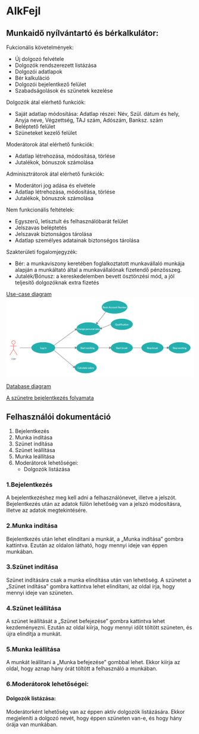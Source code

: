 # AlkFejl

## Munkaidő nyílvántartó és bérkalkulátor:

Fukcionális követelmények:	
* Új dolgozó felvétele
* Dolgozók rendszerezett listázása
* Dolgozói adatlapok
* Bér kalkuláció
* Dolgozói bejelentkező felület
* Szabadságolások és szünetek kezelése
	
	
Dolgozók átal elérhető funkciók:
* Saját adatlap módosítása:
	Adatlap részei: Név, Szül. dátum és hely, Anyja neve, Végzettség, TAJ szám, Adószám, Banksz. szám
* Beléptető felület
* Szüneteket kezelő felület


Moderátorok átal elérhető funkciók:
* Adatlap létrehozása, módosítása, törlése
* Jutalékok, bónuszok számolása


Adminisztrátorok átal elérhető funkciók:
* Moderátori jog adása és elvétele
* Adatlap létrehozása, módosítása, törlése
* Jutalékok, bónuszok számolása


Nem funkcionális feltételek:
* Egyszerű, letisztult és felhasználóbarát felület
* Jelszavas beléptetés
* Jelszavak biztonságos tárolása
* Adatlap személyes adatainak biztonségos tárolása


Szakterületi fogalomjegyzék:
* Bér: a munkaviszony keretében foglalkoztatott munkavállaló munkája alapján a munkáltató által a munkavállalónak fizetendő pénzösszeg.
* Jutalék/Bónusz: a kereskedelemben bevett ösztönzési mód, a jól teljesítő dolgozóknak extra fizetés

[Use-case diagram](https://github.com/csalanosiv/AlkFejl/blob/master/use-case-diagram.jpg)
![Use-case diagram](https://raw.githubusercontent.com/csalanosiv/AlkFejl/master/use-case-diagram.jpg)

[Database diagram](https://github.com/csalanosiv/AlkFejl/blob/master/Database%20diagram.png)

[A szünetre bejelentkezés folyamata](https://github.com/csalanosiv/AlkFejl/blob/master/folyamatabra.jpg)

## Felhasználói dokumentáció

1. Bejelentkezés
2. Munka indítása
3. Szünet indítása
4. Szünet leállítása
5. Munka leállítása
6. Moderátorok lehetőségei:
	- Dolgozók listázása
### 1.Bejelentkezés
A bejelentkezéshez meg kell adni a felhasználónevet, illetve a jelszót. Bejelentkezés után az adatok fülön lehetőség van a jelszó módosításra, illetve az adatok megtekintésére.
### 2.Munka indítása
Bejelentkezés után lehet elindítani a munkát, a „Munka indítása” gombra kattintva. Ezután az oldalon látható, hogy mennyi ideje van éppen munkában.
### 3.Szünet indítása
Szünet indítására csak a munka elindítása után van lehetőség. A szünetet a „Szünet indítása” gombra kattintva lehet elindítani, az oldal írja, hogy mennyi ideje van szüneten.
### 4.Szünet leállítása
A szünet leállítását a „Szünet befejezése” gombra kattintva lehet kezdeményezni. Ezután az oldal kiírja, hogy mennyi időt töltött szüneten, és újra elindítja a munkát. 
### 5.Munka leállítása
A munkát leállítani a „Munka befejezése” gombbal lehet. Ekkor kiírja az oldal, hogy aznap hány órát töltött a felhasználó a munkában.
### 6.Moderátorok lehetőségei:
#### Dolgozók listázása:
Moderátorként lehetőség van az éppen aktív dolgozók listázására. Ekkor megjeleníti a dolgozó nevét, hogy éppen szüneten van-e, és hogy hány órája van munkában.

			 
